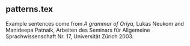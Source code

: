 ## patterns.tex

Example sentences come from _A grammar of Oriya,_ Lukas Neukom and Manideepa Patnaik, Arbeiten des Seminars fűr Allgemeine Sprachwissenschaft Nr. 17, Universität Zűrich 2003.
